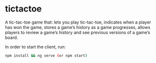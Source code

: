 # tictactoe
A tic-tac-toe game that:  lets you play tic-tac-toe, indicates when a player has won the game, stores a game’s history as a game progresses, allows players to review a game’s history and see previous versions of a game’s board.

In order to start the client, run:
 
```bash
npm install && ng serve (or npm start)
```
